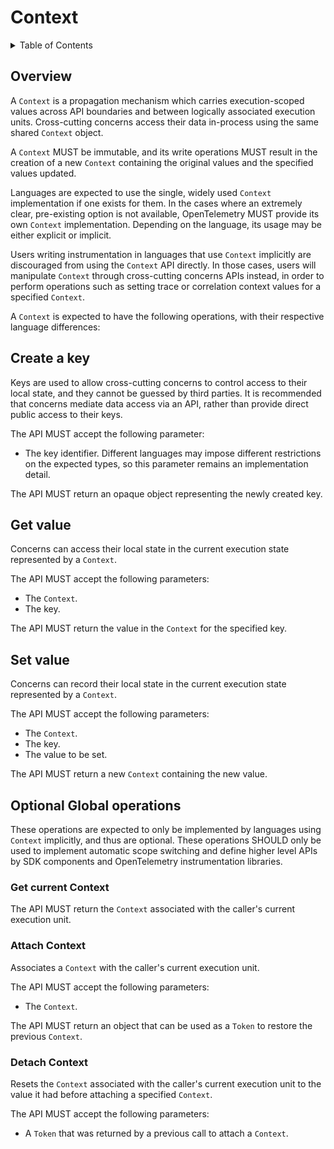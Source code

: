 # Context

<details>
<summary>
Table of Contents
</summary>

- [Overview](#overview)
- [Create a key](#create-a-key)
- [Get value](#get-value)
- [Set value](#set-value)
- [Optional operations](#optional-operations)
    - [Get current Context](#get-current-context)
    - [Attach Context](#attach-context)
    - [Detach Context](#detach-context)

</details>

## Overview

A `Context` is a propagation mechanism which carries execution-scoped values
across API boundaries and between logically associated execution units.
Cross-cutting concerns access their data in-process using the same shared
`Context` object.

A `Context` MUST be immutable, and its write operations MUST
result in the creation of a new `Context` containing the original
values and the specified values updated.

Languages are expected to use the single, widely used `Context` implementation
if one exists for them. In the cases where an extremely clear, pre-existing
option is not available, OpenTelemetry MUST provide its own `Context`
implementation. Depending on the language, its usage may be either explicit
or implicit.

Users writing instrumentation in languages that use `Context` implicitly are
discouraged from using the `Context` API directly. In those cases, users will
manipulate `Context` through cross-cutting concerns APIs instead, in order to
perform operations such as setting trace or correlation context values for
a specified `Context`.

A `Context` is expected to have the following operations, with their
respective language differences:

## Create a key

Keys are used to allow cross-cutting concerns to control access to their local state,
and they cannot be guessed by third parties. It is recommended that concerns mediate
data access via an API, rather than provide direct public access to their keys.

The API MUST accept the following parameter:

- The key identifier. Different languages may impose different restrictions on the expected types, so this parameter remains an implementation detail.

The API MUST return an opaque object representing the newly created key.

## Get value

Concerns can access their local state in the current execution state
represented by a `Context`.

The API MUST accept the following parameters:

- The `Context`.
- The key.

The API MUST return the value in the `Context` for the specified key.

## Set value

Concerns can record their local state in the current execution state
represented by a `Context`.

The API MUST accept the following parameters:

- The `Context`.
- The key.
- The value to be set.

The API MUST return a new `Context` containing the new value.

## Optional Global operations

These operations are expected to only be implemented by languages
using `Context` implicitly, and thus are optional. These operations
SHOULD only be used to implement automatic scope switching and define
higher level APIs by SDK components and OpenTelemetry instrumentation libraries.

### Get current Context

The API MUST return the `Context` associated with the caller's current execution unit.

### Attach Context

Associates a `Context` with the caller's current execution unit.

The API MUST accept the following parameters:

- The `Context`.

The API MUST return an object that can be used as a `Token` to restore the previous
`Context`.

### Detach Context

Resets the `Context` associated with the caller's current execution unit
to the value it had before attaching a specified `Context`.

The API MUST accept the following parameters:

- A `Token` that was returned by a previous call to attach a `Context`.
